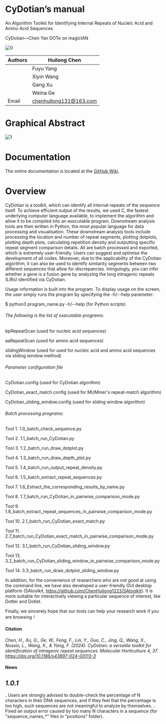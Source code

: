 # **CyDotian**’s manual
An Algorithm Toolkit for Identifying Internal Repeats of Nucleic Acid and Amino Acid Sequences

CyDotian—Chen Yan DOTe on magicIAN

![0](https://figshare.com/ndownloader/files/45771621)

| Authors | Huilong Chen                                            |
| ------- | ------------------------------------------------------- |
|         | Fuyu Yang                                           |
|         | Xiyin Wang                                             |
|         | Gang Xu                                             |
|         | Weina Ge                                                |
| Email   | [chenhuilong131@163.com](mailto:chenhuilong131@163.com) |

# Graphical Abstract

![1](https://figshare.com/ndownloader/files/45770310)

# Documentation

The online documentation is located at the [GitHub Wiki](https://github.com/ChenHuilong1223/CyDotian/wiki).

# Overview

CyDotian is a toolkit, which can identify all internal repeats of the sequence itself. To achieve efficient output of the results, we used C, the fastest underlying computer language available, to implement the algorithm and allow it to be compiled into an executable program. Downstream analysis tools are then written in Python, the most popular language for data processing and visualisation. These downstream analysis tools include processing the location and number of repeat segments, plotting dotplots, plotting depth plots, calculating repetition density and outputting specific repeat segment comparison details. All are batch processed and exported, which is extremely user-friendly. Users can suggest and optimise the development of all codes. Moreover, due to the applicability of the CyDotian algorithm, it can also be used to identify similarity segments between two different sequences that allow for discrepancies. Intriguingly, you can infer whether a gene is a fusion gene by analyzing the long intragenic repeats (LIRs) identified via CyDotian.



Usage information is built into the program. To display usage on the screen, the user simply runs the program by specifying the -h/--help parameter:

$ python3 program_name.py -h/--help (for Python scripts)



###### The following is the list of executable programs:

bpRepeatScan (used for nucleic acid sequences)

aaRepeatScan (used for amino acid sequences)

slidingWindow (used for used for nucleic acid and amino acid sequences via sliding window method)



###### Parameter configuration file

CyDotian.config (used for CyDotian algorithm)

CyDotian_exact_match.config (used for MUMmer's repeat-match algorithm)

CyDotian_sliding_window.config (used for sliding window algorithm)



###### Batch processing programs:

Tool 1. 1.0_batch_check_sequence.py

Tool 2. 1.1_batch_run_CyDotian.py

Tool 3. 1.2_batch_run_draw_dotplot.py

Tool 4. 1.3_batch_run_draw_depth_plot.py

Tool 5. 1.4_batch_run_output_repeat_density.py

Tool 6. 1.5_batch_extract_repeat_sequences.py

Tool 7. 1.6_Extract_the_corresponding_results_by_name.py

Tool 8. 1.7_batch_run_CyDotian_in_pairwise_comparison_mode.py

Tool 9. 1.8_batch_extract_repeat_sequences_in_pairwise_comparison_mode.py

Tool 10. 2.1_batch_run_CyDotian_exact_match.py

Tool 11. 2.7_batch_run_CyDotian_exact_match_in_pairwise_comparison_mode.py

Tool 12. 3.1_batch_run_CyDotian_sliding_window.py

Tool 13. 3.2_batch_run_CyDotian_sliding_window_in_pairwise_comparison_mode.py

Tool 14. 3.3_batch_run_draw_dotplot_sliding_window.py

In addition, for the convenience of researchers who are not good at using the command line, we have also developed a user-friendly GUI desktop platform (SAtoolkit, https://github.com/ChenHuilong1223/SAtoolkit). It is more suitable for interactively viewing a particular sequence of interest, like Dotter and Dotlet.

Finally, we sincerely hope that our tools can help your research work if you are browsing！

#### **Citation**

*Chen, H., Xu, G., Ge, W., Feng, F., Lin, Y., Guo, C., Jing, Q., Wang, X., Nussio, L., Wang, X., & Yang, F. (2024). CyDotian: a versatile toolkit for identification of intragenic repeat sequences. Molecular Horticulture 4, 37. https://doi.org/10.1186/s43897-024-00113-3*

#### **News**

## *1.0.1*

**.** Users are strongly advised to double-check the percentage of N characters in their DNA sequences, and if they feel that the percentage is too high, such sequences are not meaningful to analyze by themselves.
**.** Fixed an output error caused by too many N characters in a sequence (for "sequence_names_*" files in "positions" folder).
